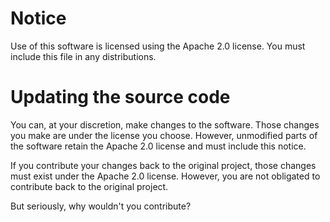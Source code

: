 # Notice

Use of this software is licensed using the Apache 2.0 license. You must include this file
in any distributions. 

# Updating the source code

You can, at your discretion, make changes to the software. 
Those changes you make are under the license you choose. 
However, unmodified parts of the software retain the Apache 2.0 license and must include this notice.

If you contribute your changes back to the original project, those changes must exist under the Apache 2.0 license. 
However, you are not obligated to contribute back to the original project. 

But seriously, why wouldn't you contribute? 